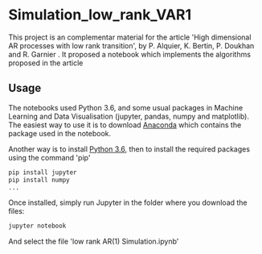 # Simulation_low_rank_VAR1

This project is an complementar material for the article 'High dimensional AR processes with low rank transition', by P. Alquier, K. Bertin, P. Doukhan and R. Garnier . It proposed a notebook which implements the algorithms proposed in the article

## Usage

The notebooks used Python 3.6, and some usual packages in Machine Learning and Data Visualisation (jupyter, pandas, numpy and matplotlib). The easiest way to use it is to download [Anaconda](https://www.anaconda.com/distribution/) which contains the package used in the notebook.

Another way is to install [Python 3.6](https://www.python.org/downloads/), then to install the required packages using the command 'pip'

```bash
pip install jupyter
pip install numpy
...
```

Once installed, simply run Jupyter in the folder where you download the files:

```bash
jupyter notebook
```

And select the file 'low rank AR(1) Simulation.ipynb'
